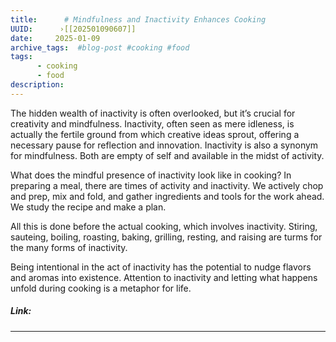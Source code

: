 ```yaml
---
title:      # Mindfulness and Inactivity Enhances Cooking 
UUID:      ›[[202501090607]] 
date:     2025-01-09
archive_tags:  #blog-post #cooking #food 
tags:       
      - cooking
      - food
description: 
---
```


The hidden wealth of inactivity is often overlooked, but it’s crucial for creativity and mindfulness. Inactivity, often seen as mere idleness, is actually the fertile ground from which creative ideas sprout, offering a necessary pause for reflection and innovation. Inactivity is also a synonym for mindfulness. Both are empty of self and available in the midst of activity.

What does the mindful presence of inactivity look like in cooking? In preparing a meal, there are times of activity and inactivity. We actively chop and prep, mix and fold, and gather ingredients and tools for the work ahead. We study the recipe and make a plan. 

All this is done before the actual cooking, which involves inactivity. Stiring,	sauteing, boiling, roasting, baking, grilling, resting, and raising are turms for the many forms of inactivity. 

Being intentional in the act of inactivity has the potential to nudge flavors and aromas into existence. Attention to inactivity and letting what happens unfold during cooking is a metaphor for life. 


##### Link: 

----------------------------------
<!--
## Source: 

## See Also



## References

-->

